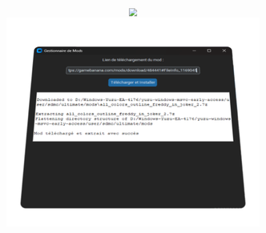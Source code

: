 

<div style="text-align: center;">  

<img src="https://github.com/FIREXDF/SSBUFightPlanner/blob/main/img/fp/logo_1.gif?raw=true" />

</div>

<div style="text-align: center;">  

<img src="https://github.com/FIREXDF/SSBUFightPlanner/blob/main/img/Group 3.png?raw=true" />

</div>
